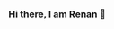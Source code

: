 ### Hi there, I am Renan 👋

<!--
**renanmbonfa/renanmbonfa** is a ✨ _special_ ✨ repository because its `README.md` (this file) appears on your GitHub profile.

Here are some ideas to get you started:

- 🔭 I’m currently working on Data Science Projects
- 🌱 I’m currently learning R, SQL and Python
- 👯 I’m looking to collaborate on Machine Learning and IA Projects
- 💬 Ask me about coding and engineering
- 📫 How to reach me: www.linkedin.com/in/renan-bonfá-a63600147
- 😄 Here is my email: renanbonfa@hotmail.com
- ⚡ Fun fact: Love Science and Music
-->
